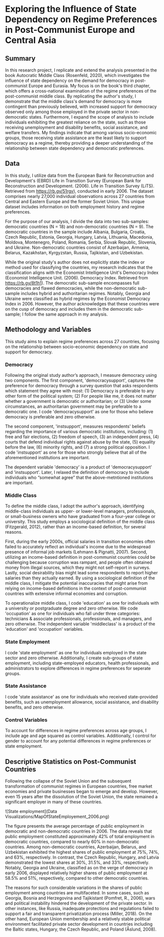 # Exploring the Influence of State Dependency on Regime Preferences in Post-Communist Europe and Central Asia
## Summary
In this research project, I replicate and extend the analysis presented in the book Autocratic Middle Class (Rosenfeld, 2020),  which investigates the influence of state dependency on the demand for democracy in post-communist Europe and Eurasia. My focus is on the book's third chapter, which offers a cross-national examination of the regime preferences of the post-communist middle class. By replicating the author's study, I demonstrate that the middle class's demand for democracy is more contingent than previously believed, with increased support for democracy observed only among those employed in the private sector in non-democratic states. Furthermore, I expand the scope of analysis to include individuals exhibiting the greatest reliance on the state, such as those receiving unemployment and disability benefits, social assistance, and welfare transfers. My findings indicate that among various socio-economic groups, those receiving state assistance are the least likely to support democracy as a regime, thereby providing a deeper understanding of the relationship between state dependency and democratic preferences.
## Data
In this study, I utilize data from the European Bank for Reconstruction and Development's (EBRD) Life in Transition Survey (European Bank for Reconstruction and Development. (2006). Life in Transition Survey (LiTS). Retrieved from https://rb.gy/51rgv), conducted in early 2006. The dataset comprises nearly 27,000 individual observations across 27 countries from Central and Eastern Europe and the former Soviet Union. This unique dataset includes information on both employment history and regime preferences.

For the purpose of our analysis, I divide the data into two sub-samples: democratic countries 
(N = 18) and non-democratic countries (N = 9). The democratic countries in the sample include Albania, Bulgaria, Croatia, Czech Republic, Estonia, Georgia, Hungary, Latvia, Lithuania, Macedonia, Moldova, Montenegro, Poland, Romania, Serbia, Slovak Republic, Slovenia, and Ukraine. Non-democratic countries consist of Azerbaijan, Armenia, Belarus, Kazakhstan, Kyrgyzstan, Russia, Tajikistan, and Uzbekistan.

While the original study's author does not explicitly state the index or method used for classifying the countries, my research indicates that the classification aligns with the Economist Intelligence Unit's Democracy Index (Economist Intelligence Unit. (2006). Democracy Index. Retrieved from https://rb.gy/8t1h1). The democratic sub-sample encompasses full democracies and flawed democracies, while the non-democratic sub-sample includes hybrid and authoritarian regimes. Notably, Georgia and Ukraine were classified as hybrid regimes by the Economist Democracy Index in 2006. However, the author acknowledges that these countries were on the cusp of democracy and includes them in the democratic sub-sample; I follow the same approach in my analysis.
## Methodology and Variables
This study aims to explain regime preferences across 27 countries, focusing on the relationship between socio-economic dependency on state and support for democracy.

### Democracy

Following the original study author’s approach, I measure democracy using two components. The first component, 'democracysupport', captures the preference for democracy through a survey question that asks respondents which statement they agree with most: (1) Democracy is preferable to any other form of the political system; (2) For people like me, it does not matter whether a government is democratic or authoritarian; or (3) Under some circumstances, an authoritarian government may be preferable to a democratic one. I code 'democracysupport' as one for those who believe democracy is preferable and zero otherwise.

The second component, 'instsupport', measures respondents' beliefs regarding the importance of various democratic institutions, including: (1) free and fair elections, (2) freedom of speech, (3) an independent press, (4) courts that defend individual rights against abuse by the state, (5) equality before the law, (6) minority rights, and (7) a strong political opposition. I code 'instsupport' as one for those who strongly believe that all of the aforementioned institutions are important.

The dependent variable 'democracy' is a product of 'democracysupport' and 'instsupport'. Later, I relaxed the definition of democracy to include individuals who “somewhat agree” that the above-metntioned institutions are important.

### Middle Class 

To define the middle class, I adopt the author's approach, identifying middle-class individuals as upper- or lower-level managers, professionals, or small-business owners who have graduated from a four-year college or university. This study employs a sociological definition of the middle class (Fitzgerald, 2012), rather than an income-based definition, for several reasons.

First, during the early 2000s, official salaries in transition economies often failed to accurately reflect an individual's income due to the widespread presence of informal job markets (Lehmann & Pignatti, 2007). Second, utilizing an income-based definition in post-communist countries could be challenging because corruption was rampant, and people often obtained money from illegal sources, which they might not self-report in surveys. Lastly, social desirability bias might lead some respondents to report higher salaries than they actually earned. By using a sociological definition of the middle class, I mitigate the potential inaccuracies that might arise from relying on income-based definitions in the context of post-communist countries with extensive informal economies and corruption.

To operationalize middle class, I code 'education' as one for individuals with a university or postgraduate degree and zero otherwise. We code 'occupation' as one for individuals who fall under three categories: technicians & associate professionals, professionals, and managers, and zero otherwise. The independent variable 'middleclass' is a product of the 'education' and 'occupation' variables.

### State Employment
I code 'state employment' as one for individuals employed in the state sector and zero otherwise. Additionally, I create sub-groups of state employment, including state-employed educators, health professionals, and administrators to explore differences in regime preferences for seperate groups.

### State Assistance
I code 'state assistance' as one for individuals who received state-provided benefits, such as unemployment allowance, social assistance, and disability benefits, and zero otherwise.

### Control Variables
To account for differences in regime preferences across age groups, I include age and age squared as control variables. Additionally, I control for gender to account for any potential differences in regime preferences or state employment.

## Descriptive Statistics on Post-Communist Countries 
Following the collapse of the Soviet Union and the subsequent transformation of communist regimes in European countries, free market economies and private businesses began to emerge and develop. However, even 15 years after the dissolution of the Soviet Union, the state remained a significant employer in many of these countries. 

![State employment](Data Visualizations/MapOfStateEmployement_2006.png)

The figure presents the average percentage of public employment in democratic and non-democratic countries in 2006. The data reveals that public employment constituted approximately 42% of total employment in democratic countries, compared to nearly 60% in non-democratic countries. Among non-democratic countries, Azerbaijan, Belarus, and Uzbekistan exhibited the highest shares of public employment at 75%, 74%, and 63%, respectively. In contrast, the Czech Republic, Hungary, and Latvia demonstrated the lowest shares at 30%, 31.5%, and 33%, respectively. Notably, Georgia and Ukraine, classified as on the verge of democracy in early 2006, displayed relatively higher shares of public employment at 58.5% and 51%, respectively, compared to other democratic countries.

The reasons for such considerable variations in the shares of public employment among countries are multifaceted. In some cases, such as Georgia, Bosnia and Herzegovina and Tajikistant (Pomfret, R., 2006), wars and political instability hindered the development of the private sector. In other instances, like Russia, inadequate protections and regulations failed to support a fair and transparent privatization process (Miller, 2018). On the other hand, European Union membership and a relatively stable political environment facilitated private sector development in countries including the Baltic states, Hungary, the Czech Republic, and Poland (Åslund, 2008).


